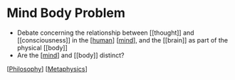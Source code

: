 # Mind Body Problem

- Debate concerning the relationship between [[thought]] and [[consciousness]] in the [[human]] [[mind]], and the [[brain]] as part of the physical [[body]]
- Are the [[mind]] and [[body]] distinct?

[[Philosophy]] [[Metaphysics]]

[//begin]: # "Autogenerated link references for markdown compatibility"
[human]: human "Human"
[mind]: mind "Mind"
[philosophy]: philosophy "Philosophy"
[metaphysics]: metaphysics "Metaphysics"
[//end]: # "Autogenerated link references"